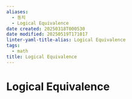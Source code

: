 ```yaml
---
aliases:
  - 동치
  - Logical Equivalence
date created: 20250318T000530
date modified: 20250519T171017
linter-yaml-title-alias: Logical Equivalence
tags:
  - math
title: Logical Equivalence
---
```


# Logical Equivalence
